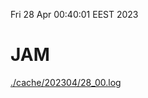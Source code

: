 Fri 28 Apr 00:40:01 EEST 2023
# JAM
<a href='./cache/202304/28_00.log'>./cache/202304/28_00.log</a>
